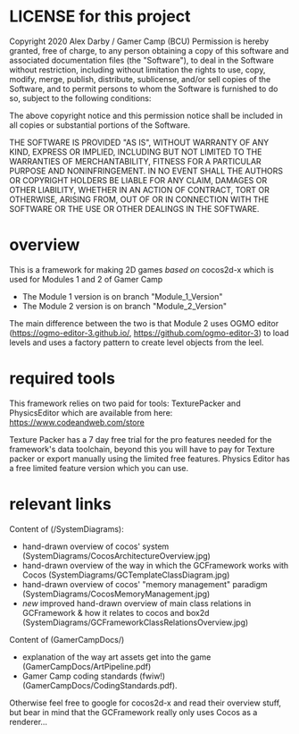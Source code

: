 # LICENSE for this project #
Copyright 2020 Alex Darby / Gamer Camp (BCU) Permission is hereby granted, free of charge, to any person obtaining a copy of this software and associated documentation files (the "Software"), to deal in the Software without restriction, including without limitation the rights to use, copy, modify, merge, publish, distribute, sublicense, and/or sell copies of the Software, and to permit persons to whom the Software is furnished to do so, subject to the following conditions:

The above copyright notice and this permission notice shall be included in all copies or substantial portions of the Software.

THE SOFTWARE IS PROVIDED "AS IS", WITHOUT WARRANTY OF ANY KIND, EXPRESS OR IMPLIED, INCLUDING BUT NOT LIMITED TO THE WARRANTIES OF MERCHANTABILITY, FITNESS FOR A PARTICULAR PURPOSE AND NONINFRINGEMENT. IN NO EVENT SHALL THE AUTHORS OR COPYRIGHT HOLDERS BE LIABLE FOR ANY CLAIM, DAMAGES OR OTHER LIABILITY, WHETHER IN AN ACTION OF CONTRACT, TORT OR OTHERWISE, ARISING FROM, OUT OF OR IN CONNECTION WITH THE SOFTWARE OR THE USE OR OTHER DEALINGS IN THE SOFTWARE.

# overview #
This is a framework for making 2D games *based on* cocos2d-x which is used for Modules 1 and 2 of Gamer Camp

- The Module 1 version is on branch "Module_1_Version"
- The Module 2 version is on branch "Module_2_Version"

The main difference between the two is that Module 2 uses OGMO editor (https://ogmo-editor-3.github.io/, https://github.com/ogmo-editor-3) to load levels and uses a factory pattern to create level objects from the leel.

# required tools #
This framework relies on two paid for tools:
TexturePacker and PhysicsEditor which are available from here: https://www.codeandweb.com/store

Texture Packer has a 7 day free trial for the pro features needed for the framework's data toolchain, beyond this you will have to pay for Texture packer or export manually using the limited free features.
Physics Editor has a free limited feature version which you can use.

# relevant links #
Content of (/SystemDiagrams): 

- hand-drawn overview of cocos' system  (SystemDiagrams/CocosArchitectureOverview.jpg)
- hand-drawn overview of the way in which the GCFramework works with Cocos (SystemDiagrams/GCTemplateClassDiagram.jpg)
- hand-drawn overview of cocos' "memory management" paradigm (SystemDiagrams/CocosMemoryManagement.jpg)
- *new* improved hand-drawn overview of main class relations in GCFramework & how it relates to cocos and box2d (SystemDiagrams/GCFrameworkClassRelationsOverview.jpg)

Content of (GamerCampDocs/)

- explanation of the way art assets get into the game (GamerCampDocs/ArtPipeline.pdf)
- Gamer Camp coding standards (fwiw!) (GamerCampDocs/CodingStandards.pdf).

Otherwise feel free to google for cocos2d-x	and read their overview stuff, but bear in mind that the GCFramework really only uses Cocos as a renderer...
